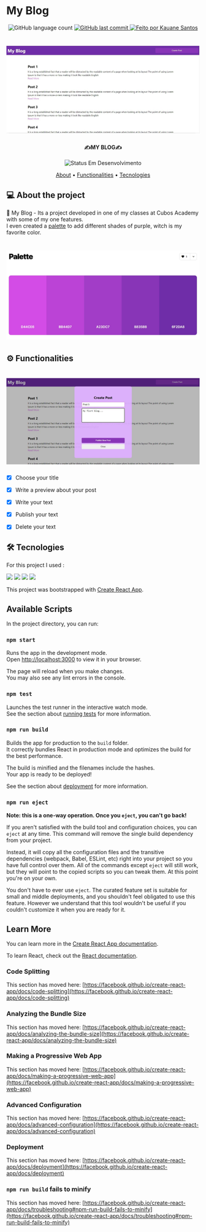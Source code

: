 # My Blog
<p align="center">
  <img alt="GitHub language count" src="https://img.shields.io/github/languages/count/Kauanedev/My-Blog?color=%2304D361">
  
  <a href="https://github.com/Kauanedev/My-Blog/commits/main">
    <img alt="GitHub last commit" src="https://img.shields.io/github/last-commit/Kauanedev/My-Blog">
  </a>

   <a href="https://Kauanedev/">
    <img alt="Feito por Kauane Santos" src="https://img.shields.io/badge/feito-por%20Kauanedev-D818A5">
   </a>
</p>

<h1 align="center">
    <img alt="Home Page" title="#HOME PAGE" src="src/assets/My-Blog-homePage.jpeg" />
</h1>

<h4 align="center"> 
✍MY BLOG✍
</h4>
<p align="center">
	<img alt="Status Em Desenvolvimento" src="https://img.shields.io/badge/STATUS-EM%20DESENVOLVIMENTO-green">
</p>

<p align="center">
 <a href="#about">About</a> •
 <a href="#functionalities">Functionalities</a> •
 <a href="#tecnologies">Tecnologies</a>  
</p>

## 💻 About the project
<p id='about'>
📄 My Blog - Its a project developed in one of my classes at Cubos Academy with some of my one features.<br/>
I even created a <a href='https://coolors.co/d44ce6-bb44d7-a23dc7-8835b8-6f2da8' target='_blank'>palette<a/> to add different shades of purple, witch is my favorite color.

</p>

<h1 align="center">
    <img alt="palette" title="#palette" src="src/assets/My-Blog-palette.jpeg" />
</h1>


## ⚙️ Functionalities

<h1 id='functionalities' align="center">
    <img alt="Home Page" title="#HOME PAGE" src="src/assets/My-Blog-createPost.jpeg" />
</h1>

- [x] Choose your title
- [x] Write a preview about your post
- [x] Write your text
- [x] Publish your text
- [x] Delete your text


## 🛠 Tecnologies
<p id="tecnologies">
For this project I used :	
</p>

<img src='https://img.shields.io/badge/CSS3-1572B6?style=for-the-badge&logo=css3&logoColor=white'>
<img src='https://img.shields.io/badge/React-20232A?style=for-the-badge&logo=react&logoColor=61DAFB'>
<img src = "https://img.shields.io/badge/JavaScript-323330?style=for-the-badge&logo=javascript&logoColor=F7DF1E"/>	
<img src= "https://img.shields.io/badge/HTML5-E34F26?style=for-the-badge&logo=html5&logoColor=white"/>


This project was bootstrapped with [Create React App](https://github.com/facebook/create-react-app).

## Available Scripts

In the project directory, you can run:

### `npm start`

Runs the app in the development mode.\
Open [http://localhost:3000](http://localhost:3000) to view it in your browser.

The page will reload when you make changes.\
You may also see any lint errors in the console.

### `npm test`

Launches the test runner in the interactive watch mode.\
See the section about [running tests](https://facebook.github.io/create-react-app/docs/running-tests) for more information.

### `npm run build`

Builds the app for production to the `build` folder.\
It correctly bundles React in production mode and optimizes the build for the best performance.

The build is minified and the filenames include the hashes.\
Your app is ready to be deployed!

See the section about [deployment](https://facebook.github.io/create-react-app/docs/deployment) for more information.

### `npm run eject`

**Note: this is a one-way operation. Once you `eject`, you can't go back!**

If you aren't satisfied with the build tool and configuration choices, you can `eject` at any time. This command will remove the single build dependency from your project.

Instead, it will copy all the configuration files and the transitive dependencies (webpack, Babel, ESLint, etc) right into your project so you have full control over them. All of the commands except `eject` will still work, but they will point to the copied scripts so you can tweak them. At this point you're on your own.

You don't have to ever use `eject`. The curated feature set is suitable for small and middle deployments, and you shouldn't feel obligated to use this feature. However we understand that this tool wouldn't be useful if you couldn't customize it when you are ready for it.

## Learn More

You can learn more in the [Create React App documentation](https://facebook.github.io/create-react-app/docs/getting-started).

To learn React, check out the [React documentation](https://reactjs.org/).

### Code Splitting

This section has moved here: [https://facebook.github.io/create-react-app/docs/code-splitting](https://facebook.github.io/create-react-app/docs/code-splitting)

### Analyzing the Bundle Size

This section has moved here: [https://facebook.github.io/create-react-app/docs/analyzing-the-bundle-size](https://facebook.github.io/create-react-app/docs/analyzing-the-bundle-size)

### Making a Progressive Web App

This section has moved here: [https://facebook.github.io/create-react-app/docs/making-a-progressive-web-app](https://facebook.github.io/create-react-app/docs/making-a-progressive-web-app)

### Advanced Configuration

This section has moved here: [https://facebook.github.io/create-react-app/docs/advanced-configuration](https://facebook.github.io/create-react-app/docs/advanced-configuration)

### Deployment

This section has moved here: [https://facebook.github.io/create-react-app/docs/deployment](https://facebook.github.io/create-react-app/docs/deployment)

### `npm run build` fails to minify

This section has moved here: [https://facebook.github.io/create-react-app/docs/troubleshooting#npm-run-build-fails-to-minify](https://facebook.github.io/create-react-app/docs/troubleshooting#npm-run-build-fails-to-minify)
